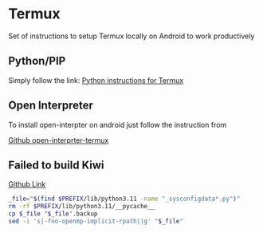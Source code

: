 # Termux

Set of instructions to setup Termux locally on Android to work productively

## Python/PIP 

Simply follow the link:
[Python instructions for Termux](https://wiki.termux.com/wiki/Python)

## Open Interpreter 


To install open-interpter on android just follow the instruction from 

[Github open-interprter-termux](https://github.com/MikeBirdTech/open-interpreter-termux)

## Failed to build  Kiwi 

[Github Link]( https://github.com/MikeBirdTech/open-interpreter-termux/issues/15)

```bash
_file="$(find $PREFIX/lib/python3.11 -name "_sysconfigdata*.py")"
rm -rf $PREFIX/lib/python3.11/__pycache__
cp $_file "$_file".backup
sed -i 's|-fno-openmp-implicit-rpath||g' "$_file"
```
